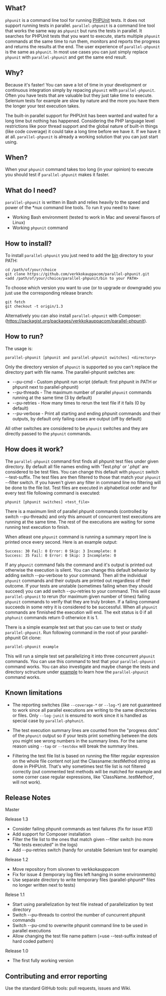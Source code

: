 What?
-----

`phpunit` is a command line tool for running 
[PHPUnit](https://github.com/sebastianbergmann/phpunit/) tests. It does not support 
running tests in parallel. `parallel-phpunit` is a command line tool that works the 
same way as `phpunit` but runs the tests in parallel. It searches for PHPUnit tests that
you want to execute, starts multiple `phpunit` commands at the same time to run them, 
monitors and reports the progress and returns the results at the end. The user experience
of `parallel-phpunit` is the same as `phpunit`. In most use cases you can just simply 
replace `phpunit` with `parallel-phpunit` and get the same end result.

Why?
----

Because it's faster! You can save a lot of time in your development or continuous 
integration simply by repacing `phpunit` with `parallel-phpunit`. Often you have tests that 
are valuable but they just take time to execute. Selenium tests for example are slow by 
nature and the more you have them the longer your test execution takes.

The built-in parallel support for PHPUnit has been wanted and waited for a long time but 
nothing has happened. Considering the PHP language level restrictions like poor thread 
support and the global nature of built-in things (like code coverage) it could take a
long time before we have it. If we have it at all. `parallel-phpunit` is already a working
solution that you can just start using.

When?
-----

When your `phpunit` command takes too long (in your opinion) to execute you should test if
`parallel-phpunit` makes it faster.

What do I need?
---------------

`parallel-phpunit` is written in Bash and relies heavily to the speed and power of the 
*nux command line tools. To run it you need to have:

* Working Bash environment (tested to work in Mac and several flavors of Linux)
* Working `phpunit` command

How to install?
---------------

To install `parallel-phpunit` you just need to add the 
[bin](https://github.com/verkkokauppacom/parallel-phpunit/tree/master/bin) directory to 
your PATH:

    cd /path/of/your/choice
    git clone https://github.com/verkkokauppacom/parallel-phpunit.git
    <add /path/of/your/choice/parallel-phpunit/bin to your PATH>

To choose which version you want to use (or to upgrade or downgrade) you just use
the corresponding release branch:

    git fetch
    git checkout -t origin/1.3
   
Alternatively you can also install `parallel-phpunit` with Composer: (https://packagist.org/packages/verkkokauppacom/parallel-phpunit).

How to run?
-----------

The usage is:

    parallel-phpunit [phpunit and parallel-phpunit switches] <directory>

Only the directory version of `phpunit` is supported so you can't replace the directory
part with file name. The parallel-phpunit switches are:
 * --pu-cmd - Custom phpunit run script (default: first phpunit in PATH or phpunit next to parallel-phpunit)
 * --pu-threads - The maximum number of parallel `phpunit` commands running at the same time (3 by default)
 * --pu-retries - How many times to rerun the test file if it fails (0 by default)
 * --pu-verbose - Print all starting and ending phpunit commands and their outputs, by default only failing cases are output (off by default)

All other switches are considered to be `phpunit` switches and they are directly passed to the 
`phpunit` commands.

How does it work?
-----------------

The `parallel-phpunit` command first finds all phpunit test files under given directory. By default
all file names ending with 'Test.php' or '.phpt' are considered to be test files. You can change this
default with `phpunit` switch --test-suffix. The test files are then filtered to those that match your
`phpunit` --filter switch. If you haven't given any filter in command line no filtering will be done
to the file list. Test files are executed in alphabetical order and for every test file following command 
is executed:

    phpunit [phpunit switches] <test_file>

There is a maximum limit of parallel phpunit commands (controlled by switch --pu-threads) and only this
amount of concurrent test executions are running at the same time. The rest of the executions are waiting
for some running test execution to finish.

When atleast one `phpunit` command is running a summary report line is printed once every second.
Here is an example output:

    Success: 30 Fail: 0 Error: 0 Skip: 3 Incomplete: 0
    Success: 35 Fail: 0 Error: 0 Skip: 3 Incomplete: 0

If any `phpunit` command fails the command and it's output is printed out otherwise the execution is 
silent. You can change this default behavior by adding switch --pu-verbose to your command. Then all 
the individual `phpunit` commands and their outputs are printed out regardless of their outcome. If
your tests are unstable (sometimes failing when they should succeed) you can add switch --pu-retries
to your command. This will cause `parallel-phpunit` to rerun (for maximum given number of times) failing 
`phpunit` commands to verify that they are truly broken. If a failing command succeeds in some retry
it is considered to be successful. When all `phpunit` commands are finnished the execution will end.
The exit status is 0 if all `phphunit` commands return 0 otherwice it is 1.

There is a simple example test set that you can use to test or study `parallel-phpunit`. Run
following command in the root of your parallel-phpunit Git clone:

    parallel-phpunit example

This will run a simple test set parallelizing it into three concurrent `phpunit` commands. You
can use this command to test that your `parallel-phpunit` command works. You can also investigate 
and maybe change the tests and directory sctructure under 
[example](https://github.com/verkkokauppacom/parallel-phpunit/tree/master/example) to learn how the 
`parallel-phpunit` command works.

Known limitations
-----------------

* The reporting switches (like `--coverage-*` or `--log-*`) are not guaranteed to work since all
  parallel executions are writing to the same directories or files. Only `--log-junit` is ensured 
  to work since it is handled as special case by `parallel-phphunit`.

* The test execution summary lines are counted from the "progress dots" of the `phpunit` output
  so if your tests print something between the dots you might see wrong numbers in the summary
  lines. For the same reason using `--tap` or `--testdox` will break the summary lines.

* Filtering the test file list is based on running the filter regular expression on the whole file content not 
  just the Classname::testMethod string as done in PHPUnit. That's why sometimes test file list is not filtered
  correctly (out commented test methods will be matched for example and some corner case regular expressions,
  like 'ClassName..testMethod', will not work).

Release Notes
-------------

Master

Release 1.3
* Consider failing phpunit commands as test failures (fix for issue #13)
* Add support for Composer installation
* Filter the file list to the ones that match given --filter switch (no more "No tests executed" in the logs)
* Add --pu-retries switch (handy for unstable Selenium test for example)

Release 1.2
* Move repository from siivonen to verkkokauppacom
* Fix for issue 4 (temporary log files left hanging in some environments)
* Use separate directory to write temporary files (parallel-phpunit* files no longer written next to tests)

Relese 1.1
* Start using parallelization by test file instead of parallelization by test directory
* Switch --pu-threads to control the number of cuncurrent phpunit commands
* Switch --pu-cmd to overwrite phpunit command line to be used in parallel executions
* Allow changing the test file name pattern (=use --test-suffix instead of hard coded pattern)

Release 1.0
* The first fully working version


Contributing and error reporting
--------------------------------

Use the standard GitHub tools: pull requests, issues and Wiki.


